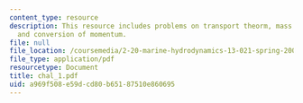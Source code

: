 ```yaml
---
content_type: resource
description: This resource includes problems on transport theorm, mass flow rates,
  and conversion of momentum.
file: null
file_location: /coursemedia/2-20-marine-hydrodynamics-13-021-spring-2005/a969f508e59dcd80b65187510e860695_chal_1.pdf
file_type: application/pdf
resourcetype: Document
title: chal_1.pdf
uid: a969f508-e59d-cd80-b651-87510e860695
---
```


